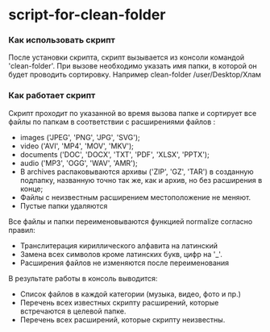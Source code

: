 # script-for-clean-folder

<h3>Как использовать скрипт</h3>
После установки скрипта, скрипт вызывается из консоли командой 'clean-folder'. При вызове необходимо указать имя папки, в которой он будет проводить сортировку. Например clean-folder /user/Desktop/Хлам

<h3>Как работает скрипт</h3>
<p>Скрипт проходит по указанной во время вызова папке и сортирует все файлы по папкам в соответствии с расширениями файлов :</p>
<ul>
<li>images ('JPEG', 'PNG', 'JPG', 'SVG');</li>
<li>video ('AVI', 'MP4', 'MOV', 'MKV');</li>
<li>documents ('DOC', 'DOCX', 'TXT', 'PDF', 'XLSX', 'PPTX');</li>
<li>audio ('MP3', 'OGG', 'WAV', 'AMR');</li>
<li>В archives распаковываются архивы ('ZIP', 'GZ', 'TAR') в созданную подпапку, названную точно так же, как и архив, но без расширения в конце;</li>
<li>Файлы с неизвестным расширением местоположение не меняют.</li>
<li>Пустые папки удаляются</li>
</ul>

<p>Все файлы и папки переименовываются функцией normalize согласно правил:</p>
<ul>
<li>Транслитерация кириллического алфавита на латинский</li>
<li>Замена всех символов кроме латинских букв, цифр на '_'.</li>
<li>Расширения файлов не изменяются после переименования</li>
</ul>

<p>В результате работы в консоль выводится:<p>
<ul>
<li>Список файлов в каждой категории (музыка, видео, фото и пр.)</li>
<li>Перечень всех известных скрипту расширений, которые встречаются в целевой папке.</li>
<li>Перечень всех расширений, которые скрипту неизвестны.</li>
</ul>